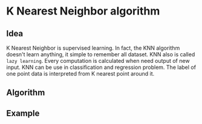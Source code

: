 # K Nearest Neighbor algorithm

## Idea
K Nearest Neighbor is supervised learning. In fact, the KNN algorithm doesn't learn anything, it simple to remember all dataset. KNN also is called `lazy learning`. Every computation is calculated when need output of new input. KNN can be use in classification and regression problem. The label of one point data is interpreted from K nearest point around it.
## Algorithm


## Example